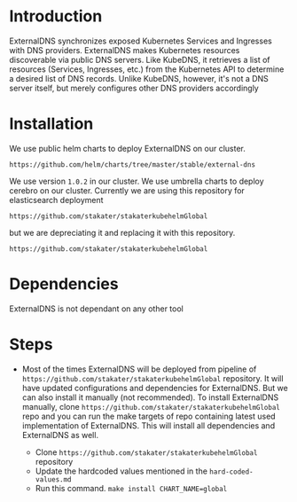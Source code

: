 # Introduction

ExternalDNS synchronizes exposed Kubernetes Services and Ingresses with DNS providers. ExternalDNS makes Kubernetes resources discoverable via public DNS servers. Like KubeDNS, it retrieves a list of resources (Services, Ingresses, etc.) from the Kubernetes API to determine a desired list of DNS records. Unlike KubeDNS, however, it's not a DNS server itself, but merely configures other DNS providers accordingly

# Installation

We use public helm charts to deploy ExternalDNS on our cluster.
```
https://github.com/helm/charts/tree/master/stable/external-dns
```

We use version `1.0.2` in our cluster. We use umbrella charts to deploy cerebro on our cluster. Currently we are using this repository for elasticsearch deployment
```
https://github.com/stakater/stakaterkubehelmGlobal
```

 but we are depreciating it and replacing it with this repository.
```
https://github.com/stakater/stakaterkubehelmGlobal
```

# Dependencies

ExternalDNS is not dependant on any other tool

# Steps

* Most of the times ExternalDNS will be deployed from pipeline of `https://github.com/stakater/stakaterkubehelmGlobal` repository. It will have updated configurations and dependencies for ExternalDNS. But we can also install it manually (not recommended). To install ExternalDNS manually, clone `https://github.com/stakater/stakaterkubehelmGlobal` repo and you can run the make targets of repo containing latest used implementation of ExternalDNS. This will install all dependencies and ExternalDNS as well.

    * Clone `https://github.com/stakater/stakaterkubehelmGlobal` repository
    * Update the hardcoded values mentioned in the `hard-coded-values.md`
    * Run this command. `make install CHART_NAME=global`